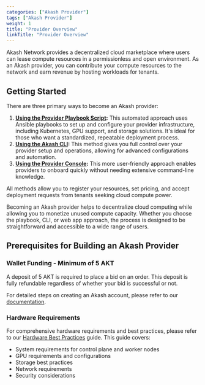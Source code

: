 ```yaml
---
categories: ["Akash Provider"]
tags: ["Akash Provider"]
weight: 1
title: "Provider Overview"
linkTitle: "Provider Overview"
---
```


Akash Network provides a decentralized cloud marketplace where users can lease compute resources in a permissionless and open environment. As an Akash provider, you can contribute your compute resources to the network and earn revenue by hosting workloads for tenants.

## Getting Started

There are three primary ways to become an Akash provider:

1. **[Using the Provider Playbook Script](/docs/providers/build-a-cloud-provider/provider-playbook-script/):** This automated approach uses Ansible playbooks to set up and configure your provider infrastructure, including Kubernetes, GPU support, and storage solutions. It's ideal for those who want a standardized, repeatable deployment process.
2. **[Using the Akash CLI](/docs/providers/build-a-cloud-provider/akash-cli/intro/):** This method gives you full control over your provider setup and operations, allowing for advanced configurations and automation.
3. **[Using the Provider Console](/docs/providers/build-a-cloud-provider/provider-console/):** This more user-friendly approach enables providers to onboard quickly without needing extensive command-line knowledge.

All methods allow you to register your resources, set pricing, and accept deployment requests from tenants seeking cloud compute power.

Becoming an Akash provider helps to decentralize cloud computing while allowing you to monetize unused compute capacity. Whether you choose the playbook, CLI, or web app approach, the process is designed to be straightforward and accessible to a wide range of users.

## Prerequisites for Building an Akash Provider

### Wallet Funding - Minimum of 5 AKT

A deposit of 5 AKT is required to place a bid on an order. This deposit is fully refundable regardless of whether your bid is successful or not.

For detailed steps on creating an Akash account, please refer to our [documentation](/docs/deployments/akash-cli/installation/).

### Hardware Requirements

For comprehensive hardware requirements and best practices, please refer to our [Hardware Best Practices](/docs/providers/build-a-cloud-provider/hardware-best-practices/) guide. This guide covers:

- System requirements for control plane and worker nodes
- GPU requirements and configurations
- Storage best practices
- Network requirements
- Security considerations
